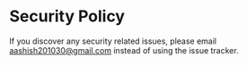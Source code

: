 # Security Policy

If you discover any security related issues, please email aashish201030@gmail.com instead of using the issue tracker.
